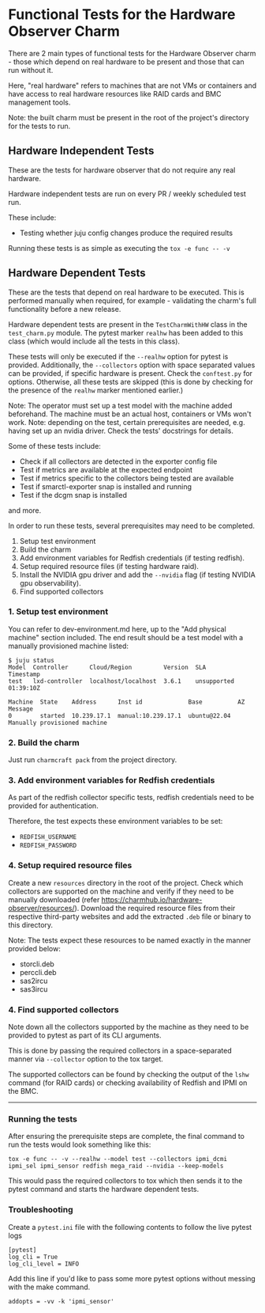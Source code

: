 # Functional Tests for the Hardware Observer Charm
There are 2 main types of functional tests for the Hardware Observer charm - those which depend on
real hardware to be present and those that can run without it.

Here, "real hardware" refers to machines that are not VMs or containers and have access to real
hardware resources like RAID cards and BMC management tools.

Note: the built charm must be present in the root of the project's directory for the tests to run.

## Hardware Independent Tests
These are the tests for hardware observer that do not require any real hardware.

Hardware independent tests are run on every PR / weekly scheduled test run.

These include:
* Testing whether juju config changes produce the required results

Running these tests is as simple as executing the `tox -e func -- -v`

## Hardware Dependent Tests
These are the tests that depend on real hardware to be executed. This is performed manually when
required, for example - validating the charm's full functionality before a new release.

Hardware dependent tests are present in the `TestCharmWithHW` class in the `test_charm.py` module.
The pytest marker `realhw` has been added to this class (which would include all the tests in this
class).

These tests will only be executed if the `--realhw` option for pytest is provided. Additionally,
the `--collectors` option with space separated values can be provided, if specific hardware is
present. Check the `conftest.py` for options. Otherwise, all these tests are skipped (this is done
by checking for the presence of the `realhw` marker mentioned earlier.)

Note: The operator must set up a test model with the machine added beforehand. The machine must be
an actual host, containers or VMs won't work.
Note: depending on the test, certain prerequisites are needed, e.g. having set up an nvidia driver.
Check the tests' docstrings for details.

Some of these tests include:
* Check if all collectors are detected in the exporter config file
* Test if metrics are available at the expected endpoint
* Test if metrics specific to the collectors being tested are available
* Test if smarctl-exporter snap is installed and running
* Test if the dcgm snap is installed

and more.

In order to run these tests, several prerequisites may need to be completed.
1. Setup test environment
1. Build the charm
1. Add environment variables for Redfish credentials (if testing redfish).
1. Setup required resource files (if testing hardware raid).
1. Install the NVIDIA gpu driver and add the `--nvidia` flag (if testing NVIDIA gpu observability).
1. Find supported collectors

### 1. Setup test environment

You can refer to dev-environment.md here, up to the "Add physical machine" section included.
The end result should be a test model with a manually provisioned machine listed:

```
$ juju status
Model  Controller      Cloud/Region         Version  SLA          Timestamp
test   lxd-controller  localhost/localhost  3.6.1    unsupported  01:39:10Z

Machine  State    Address      Inst id             Base          AZ  Message
0        started  10.239.17.1  manual:10.239.17.1  ubuntu@22.04      Manually provisioned machine
```

### 2. Build the charm

Just run `charmcraft pack` from the project directory.

### 3. Add environment variables for Redfish credentials
As part of the redfish collector specific tests, redfish credentials need to be provided for
authentication.

Therefore, the test expects these environment variables to be set:
* `REDFISH_USERNAME`
* `REDFISH_PASSWORD`

### 4. Setup required resource files
Create a new `resources` directory in the root of the project.
Check which collectors are supported on the machine and verify if they need to be manually
downloaded (refer https://charmhub.io/hardware-observer/resources/).  Download the required
resource files from their respective third-party websites and add the extracted `.deb` file or
binary to this directory.

Note: The tests expect these resources to be named exactly in the manner provided below:
* storcli.deb
* perccli.deb
* sas2ircu
* sas3ircu

### 4. Find supported collectors
Note down all the collectors supported by the machine as they need to be provided to pytest as part
of its CLI arguments.

This is done by passing the required collectors in a space-separated manner via `--collector`
option to the tox target.

The supported collectors can be found by checking the output of the `lshw` command (for RAID cards)
or checking availability of Redfish and IPMI on the BMC.

---

### Running the tests

After ensuring the prerequisite steps are complete, the final command to run the tests would look
something like this:

```
tox -e func -- -v --realhw --model test --collectors ipmi_dcmi ipmi_sel ipmi_sensor redfish mega_raid --nvidia --keep-models
```

This would pass the required collectors to tox which then sends it to the pytest command and starts
the hardware dependent tests.

### Troubleshooting

Create a `pytest.ini` file with the following contents to follow the live pytest logs

```
[pytest]
log_cli = True
log_cli_level = INFO
```

Add this line if you'd like to pass some more pytest options without messing with the make command.
```
addopts = -vv -k 'ipmi_sensor'
```
